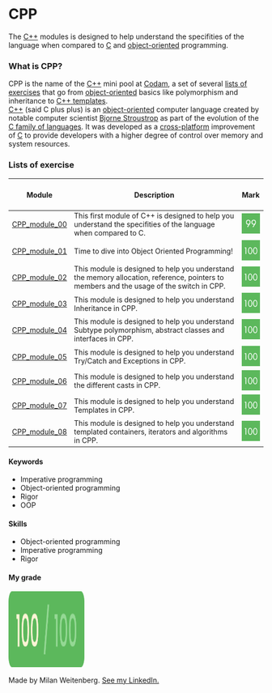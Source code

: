 # CPP
The [C++](https://en.wikipedia.org/wiki/C%2B%2B) modules is designed to help understand the specifities of the language when compared to [C](https://en.wikipedia.org/wiki/C_(programming_language)) and [object-oriented](https://www.w3schools.com/cpp/cpp_oop.asp) programming.

### What is CPP?
CPP is the name of the [C++](https://en.wikipedia.org/wiki/C%2B%2B) mini pool at [Codam](https://codam.nl), a set of several [lists of exercises](#lists-of-exercise) that go from [object-oriented](https://www.w3schools.com/cpp/cpp_oop.asp) basics like polymorphism and inheritance to [C++ templates](https://en.wikipedia.org/wiki/C%2B%2B).
<br/>
[C++](https://en.wikipedia.org/wiki/C%2B%2B) (said C plus plus) is an [object-oriented](object-oriented) computer language created by notable computer scientist [Bjorne Stroustrop](https://en.wikipedia.org/wiki/Bjarne_Stroustrup) as part of the evolution of the [C family of languages](https://en.wikipedia.org/wiki/List_of_C-family_programming_languages). It was developed as a [cross-platform](https://en.wikipedia.org/wiki/Cross-platform_software) improvement of [C](https://en.wikipedia.org/wiki/C_(programming_language)) to provide developers with a higher degree of control over memory and system resources.

### Lists of exercise

<table>
	<thead>
		<tr>
			<th><h4>Module</h4></th>
			<th><h4>Description</h4></th>
			<th><h4>Mark</h4></th>
		</tr>
	</thead>
	<tbody>
		<tr>
			<td><a href=CPP_module_00/>CPP_module_00</a></td>
			<td>This first module of C++ is designed to help you understand the specifities of the language when compared to C.</td>
			<td><img src="../img/small99.png" alt="99%" width="40" height="40"/></td>
		</tr>
		<tr>
			<td><a href=CPP_module_01/>CPP_module_01</a></td>
			<td>Time to dive into Object Oriented Programming!</td>
			<td><img src="../img/small100.png" alt="100%" width="40" height="40"/></td>
		</tr>
		<tr>
			<td><a href=CPP_module_02/>CPP_module_02</a></td>
			<td>This module is designed to help you understand the memory allocation, reference, pointers to members and the usage of the switch in CPP.</td>
			<td><img src="../img/small100.png" alt="100%" width="40" height="40"/></td>
		</tr>
		<tr>
			<td><a href=CPP_module_03/>CPP_module_03</a></td>
			<td>This module is designed to help you understand Inheritance in CPP.</td>
			<td><img src="../img/small100.png" alt="100%" width="40" height="40"/></td>
		</tr>
		<tr>
			<td><a href=CPP_module_04/>CPP_module_04</a></td>
			<td>This module is designed to help you understand Subtype polymorphism, abstract classes and interfaces in CPP.</td>
			<td><img src="../img/small100.png" alt="100%" width="40" height="40"/></td>
		</tr>
		<tr>
			<td><a href=CPP_module_05/>CPP_module_05</a></td>
			<td>This module is designed to help you understand Try/Catch and Exceptions in CPP.</td>
			<td><img src="../img/small100.png" alt="100%" width="40" height="40"/></td>
		</tr>
		<tr>
			<td><a href=CPP_module_06/>CPP_module_06</a></td>
			<td>This module is designed to help you understand the different casts in CPP.</td>
			<td><img src="../img/small100.png" alt="100%" width="40" height="40"/></td>
		</tr>
		<tr>
			<td><a href=CPP_module_07/>CPP_module_07</a></td>
			<td>This module is designed to help you understand Templates in CPP.</td>
			<td><img src="../img/small100.png" alt="100%" width="40" height="40"/></td>
		</tr>
		<tr>
			<td><a href=CPP_module_08/>CPP_module_08</a></td>
			<td>This module is designed to help you understand templated containers, iterators and algorithms in CPP.</td>
			<td><img src="../img/small100.png" alt="100%" width="40" height="40"/></td>
		</tr>
	</tbody>
</table>

#### Keywords
- Imperative programming
- Object-oriented programming
- Rigor
- OOP

#### Skills
- Object-oriented programming
- Imperative programming
- Rigor

#### My grade
<img src="../img/score100.png" width="150" height="150"/>

Made by Milan Weitenberg. [See my LinkedIn.](https://www.linkedin.com/in/mnweitenberg/)

